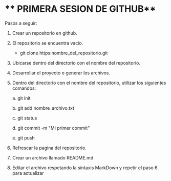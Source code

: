 # **    PRIMERA SESION DE GITHUB**

Pasos a seguir:

1. Crear un repositorio en github.
2. El repositorio se encuentra vacío.

   * git clone https:nombre_del_repositorio.git
   
4. Ubicarse dentro del directorio con el nombre del repositorio.
5. Desarrollar el proyecto o generar los archivos.
6. Dentro del directorio con el nombre del repositorio, utilizar los siguientes comandos:
   
    a.  git init

    b.  git add nombre_archivo.txt

    c.  git status

    d.  git commit -m "Mi primer commit"

    e.  git push


7. Refrescar la pagina del repositorio.
8. Crear un archivo llamado README.md
9. Editar el archivo respetando la sintaxis MarkDown y repetir el paso 6 para actualizar